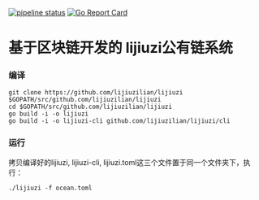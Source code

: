 [![pipeline status](https://api.travis-ci.org/33cn/plugin.svg?branch=master)](https://travis-ci.org/33cn/plugin/)
[![Go Report Card](https://goreportcard.com/badge/github.com/33cn/plugin?branch=master)](https://goreportcard.com/report/github.com/33cn/plugin)


# 基于区块链开发的 lijiuzi公有链系统


### 编译

```
git clone https://github.com/lijiuzilian/lijiuzi $GOPATH/src/github.com/lijiuzilian/lijiuzi
cd $GOPATH/src/github.com/lijiuzilian/lijiuzi
go build -i -o lijiuzi
go build -i -o lijiuzi-cli github.com/lijiuzilian/lijiuzi/cli
```

### 运行
拷贝编译好的lijiuzi, lijiuzi-cli, lijiuzi.toml这三个文件置于同一个文件夹下，执行：
```
./lijiuzi -f ocean.toml
```
